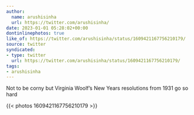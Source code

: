 ```yaml
---
author:
  name: arushisinha
  url: https://twitter.com/arushisinha/
date: 2023-01-01 05:28:02+00:00
dontinlinephotos: true
like_of: https://twitter.com/arushisinha/status/1609421167756210179/
source: twitter
syndicated:
- type: twitter
  url: https://twitter.com/arushisinha/status/1609421167756210179/
tags:
- arushisinha
---
```


Not to be corny but Virginia Woolf’s New Years resolutions from 1931 go so hard 

{{< photos 1609421167756210179 >}}